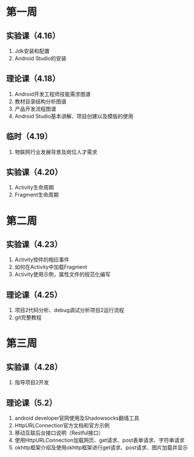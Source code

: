 # 第一周

## 实验课（4.16）

1. Jdk安装和配置
2. Android Studio的安装

## 理论课（4.18）

1. Android开发工程师技能需求图谱
2. 教材目录结构分析图谱
3. 产品开发流程图谱
4. Android Studio基本讲解、项目创建以及模版的使用

## 临时（4.19）

1. 物联网行业发展背景及岗位人才需求

## 实验课（4.20）

1. Activity生命周期
2. Fragment生命周期

# 第二周

## 实验课（4.23）

1. Activity控件的相应事件
2. 如何在Activity中加载Fragment
3. Activity使用示例，属性文件的规范化编写

## 理论课（4.25）

1. 项目2代码分析、debug调试分析项目2运行流程
2. git完整教程

# 第三周

## 实验课（4.28）

1. 指导项目2开发

## 理论课（5.2）

1. android developer官网使用及Shadowsocks翻墙工具
2. HttpURLConnection官方文档和官方示例
3. 移动互联后台接口说明（Restful接口）
4. 使用HttpURLConnection加载网页、get请求、post表单请求、字符串请求
5.  okhttp框架介绍及使用okhttp框架进行get请求、post请求、图片加载并显示



